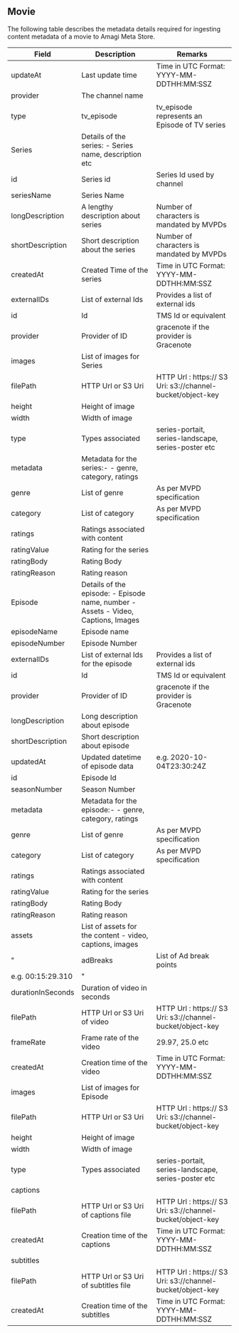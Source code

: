 ## Movie

The following table describes the metadata details required for ingesting content metadata of a movie to Amagi Meta Store. 

|Field|Description|Remarks|
|---|---|---|
|updateAt|Last update time|Time in UTC Format: YYYY-MM-DDTHH:MM:SSZ|
|provider|The channel name||
|type|tv_episode|tv_episode represents an Episode of TV series|
|Series|Details of the series: - Series name, description etc||
|id|Series id|Series Id used by channel|
|seriesName|Series Name||
|longDescription|A lengthy description about series|Number of characters is mandated by MVPDs|
|shortDescription|Short description about the series|Number of characters is mandated by MVPDs|
|createdAt|Created Time of the series|Time in UTC Format: YYYY-MM-DDTHH:MM:SSZ|
|externalIDs|List of external Ids|Provides a list of external ids|
|id|Id|TMS Id or equivalent|
|provider|Provider of ID|gracenote if the provider is Gracenote|
|images|List of images for Series||
|filePath|HTTP Url or S3 Uri|HTTP Url : https:// S3 Uri: s3://channel-bucket/object-key|
|height|Height of image||
|width|Width of image||
|type|Types associated|series-portait, series-landscape, series-poster etc|
|metadata|Metadata for the series:- - genre, category, ratings||
|genre|List of genre|As per MVPD specification|
|category|List of category|As per MVPD specification|
|ratings|Ratings associated with content||
|ratingValue|Rating for the series||
|ratingBody|Rating Body||
|ratingReason|Rating reason||
|Episode|Details of the episode: - Episode name, number - Assets - Video, Captions, Images||
|episodeName|Episode name||
|episodeNumber|Episode Number||
|externalIDs|List of external Ids for the episode|Provides a list of external ids|
|id|Id|TMS Id or equivalent|
|provider|Provider of ID|gracenote if the provider is Gracenote|
|longDescription|Long description about episode||
|shortDescription|Short description about episode||
|updatedAt|Updated datetime of episode data|e.g. 2020-10-04T23:30:24Z|
|id|Episode Id||
|seasonNumber|Season Number||
|metadata|Metadata for the episode:- - genre, category, ratings||
|genre|List of genre|As per MVPD specification|
|category|List of category|As per MVPD specification|
|ratings|Ratings associated with content||
|ratingValue|Rating for the series||
|ratingBody|Rating Body||
|ratingReason|Rating reason||
|assets|List of assets for the content - video, captions, images||
"|adBreaks|List of Ad break points|HH:MM:SS.msec
e.g. 00:15:29.310|"
|durationInSeconds|Duration of video in seconds||
|filePath|HTTP Url or S3 Uri of video|HTTP Url : https:// S3 Uri: s3://channel-bucket/object-key|
|frameRate|Frame rate of the video|29.97, 25.0 etc|
|createdAt|Creation time of the video|Time in UTC Format: YYYY-MM-DDTHH:MM:SSZ|
|images|List of images for Episode||
|filePath|HTTP Url or S3 Uri|HTTP Url : https:// S3 Uri: s3://channel-bucket/object-key|
|height|Height of image||
|width|Width of image||
|type|Types associated|series-portait, series-landscape, series-poster etc|
|captions|||
|filePath|HTTP Url or S3 Uri of captions file|HTTP Url : https:// S3 Uri: s3://channel-bucket/object-key|
|createdAt|Creation time of the captions|Time in UTC Format: YYYY-MM-DDTHH:MM:SSZ|
|subtitles|||
|filePath|HTTP Url or S3 Uri of subtitles file|HTTP Url : https:// S3 Uri: s3://channel-bucket/object-key|
|createdAt|Creation time of the subtitles|Time in UTC Format: YYYY-MM-DDTHH:MM:SSZ|
